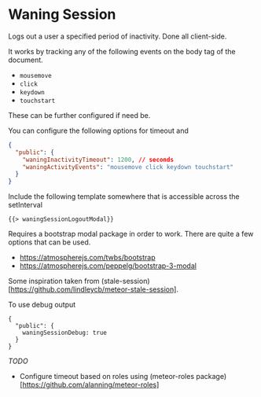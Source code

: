 # Waning Session

Logs out a user a specified period of inactivity. Done all client-side.

It works by tracking any of the following events on the body tag of the document.

* `mousemove`
* `click`
* `keydown`
* `touchstart`

These can be further configured if need be.

You can configure the following options for timeout and

```json
{
  "public": {
    "waningInactivityTimeout": 1200, // seconds
    "waningActivityEvents": "mousemove click keydown touchstart"
  }
}
```

Include the following template somewhere that is accessible across the setInterval

```
{{> waningSessionLogoutModal}}
```

Requires a bootstrap modal package in order to work. There are quite a few options that can be used.

* https://atmospherejs.com/twbs/bootstrap
* https://atmospherejs.com/peppelg/bootstrap-3-modal

Some inspiration taken from (stale-session)[https://github.com/lindleycb/meteor-stale-session].

To use debug output

```
{
  "public": {
    waningSessionDebug: true
  }
}
```

_TODO_

* Configure timeout based on roles using (meteor-roles package)[https://github.com/alanning/meteor-roles]
